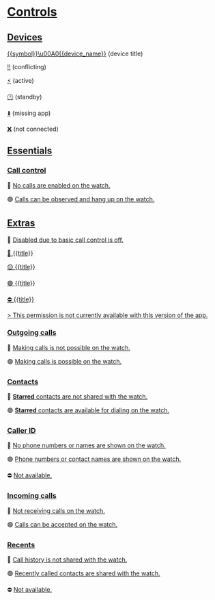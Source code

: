 # [Controls](lk:screen)

## [Devices](lk:devices_group)

[{{symbol}}\u00A0{{device_name}}](lk:device_with_symbol_fmt) (device title)

[‼️](lk:device_symbol_conflicting) (conflicting)

[⚡️](lk:device_symbol_active) (active)

[🕒](lk:device_symbol_standby) (standby)

[⬇️️️](lk:device_symbol_missing_app) (missing app)

[❌️](lk:device_symbol_not_connected) (not connected)

## [Essentials](lk:essentials_group)

### [Call control](lk:essentials)

🔴 [No calls are enabled on the watch.](lk:essentials_off)

🟢 [Calls can be observed and hang up on the watch.](lk:essentials_on)

## [Extras](lk:extras_group)

🔴 [Disabled due to basic call control is off.](lk:disabled_due_to_essentials_are_off)

[🔴 {{title}}](lk:preference_disabled_fmt)

[🟡 {{title}}](lk:preference_enabled_no_perm_fmt)

[🟢 {{title}}](lk:preference_enabled_fmt)

[⛔️ {{title}}](lk:preference_not_available_fmt)

[> This permission is not currently available with this version of the app.](lk:permission_not_available_rationale)

### [Outgoing calls](lk:outgoing_calls)

🔴 [Making calls is not possible on the watch.](lk:outgoing_calls_off)

🟢 [Making calls is possible on the watch.](lk:outgoing_calls_on)

### [Contacts](lk:starred_contacts)

🔴 [**Starred** contacts are not shared with the watch.](lk:starred_contacts_off)

🟢 [**Starred** contacts are available for dialing on the watch.](lk:starred_contacts_on)

### [Caller ID](lk:call_info)

🔴 [No phone numbers or names are shown on the watch.](lk:call_info_off)

🟢 [Phone numbers or contact names are shown on the watch.](lk:call_info_on)

⛔️ [Not available.](lk:call_info_unavailable)

### [Incoming calls](lk:incoming_calls)

🔴 [Not receiving calls on the watch.](lk:incoming_calls_off)

🟢 [Calls can be accepted on the watch.](lk:incoming_calls_on)

### [Recents](lk:recents)

🔴 [Call history is not shared with the watch.](lk:recents_off)

🟢 [Recently called contacts are shared with the watch.](lk:recents_on)

⛔️ [Not available.](lk:recents_unavailable)


